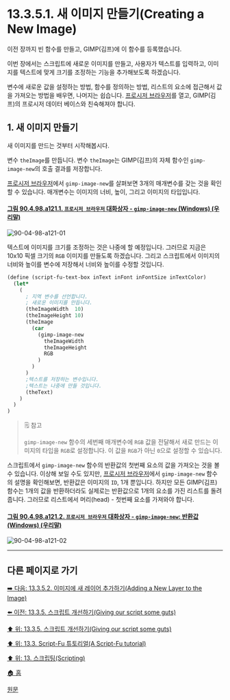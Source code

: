 # 13.3.5.1. 새 이미지 만들기(Creating a New Image)
이전 장까지 빈 함수를 만들고, GIMP(김프)에 이 함수를 등록했습니다. 

이번 장에서는 스크립트에 새로운 이미지를 만들고, 사용자가 텍스트를 입력하고, 이미지를 텍스트에 맞게 크기를 조정하는 기능을 추가해보도록 하겠습니다.

변수에 새로운 값을 설정하는 방법, 함수를 정의하는 방법, 리스트의 요소에 접근해서 값을 가져오는 방법을 배우면, 나머지는 쉽습니다. [프로시저 브라우저](./16-12-08-the-procedure-browser.md)를 열고, GIMP(김프)의 프로시저 데이터 베이스와 친숙해져야 합니다.

## 1. 새 이미지 만들기
새 이미지를 만드는 것부터 시작해봅시다.

변수 `theImage`를 만듭니다. 변수 `theImage`는 GIMP(김프)의 자체 함수인 `gimp-image-new`의 호출 결과를 저장합니다.

[프로시저 브라우저](./16-12-08-the-procedure-browser.md)에서 `gimp-image-new`를 살펴보면 3개의 매개변수를 갖는 것을 확인할 수 있습니다. 매개변수는 이미지의 너비, 높이, 그리고 이미지의 타입입니다.

<a id="90-04-98-a121-01"></a>

#### [그림 90.4.98.a121.1. `프로시저 브라우저` 대화상자 - `gimp-image-new` (Windows) (우리말)](./90-04-98-procedure_browser.md#90-04-98-a121-01)
![90-04-98-a121-01](https://github.com/wonder13662/gimp/assets/15767104/ddc6ea1a-0ddf-4409-88bd-d81837fb9be1)

텍스트에 이미지를 크기를 조정하는 것은 나중에 할 예정입니다. 그러므로 지금은 10x10 픽셀 크기의 `RGB` 이미지를 만들도록 하겠습니다. 그리고 스크립트에서 이미지의 너비와 높이를 변수에 저장해서 너비와 높이를 수정할 것입니다.

```scheme
(define (script-fu-text-box inText inFont inFontSize inTextColor)
  (let*
    (
      ; 지역 변수를 선언합니다.
      ; 새로운 이미지를 만듭니다.
      (theImageWidth  10)
      (theImageHeight 10)
      (theImage
        (car
          (gimp-image-new
            theImageWidth
            theImageHeight
            RGB
          )
        )
      )
      ;텍스트를 저장하는 변수입니다.
      ;텍스트는 나중에 만들 것입니다.
      (theText)
    )
  )
)
```

> 🗒️ 참고
>
> `gimp-image-new` 함수의 세번째 매개변수에 `RGB` 값을 전달해서 새로 만드는 이미지의 타입을 `RGB`로 설정합니다. 이 값을 `RGB`가 아닌 `0`으로 설정할 수 있습니다.

스크립트에서 `gimp-image-new` 함수의 반환값의 첫번째 요소의 값을 가져오는 것을 볼 수 있습니다. 이상해 보일 수도 있지만, [프로시저 브라우저](./16-12-08-the-procedure-browser.md)에서 `gimp-image-new` 함수의 설명을 확인해보면, 반환값은 이미지의 `ID`, 1개 뿐입니다. 하지만 모든 GIMP(김프) 함수는 1개의 값을 반환하더라도 실제로는 반환값으로 1개의 요소를 가진 리스트를 돌려줍니다. 그러므로 리스트에서 머리(head) - 첫번째 요소를 가져와야 합니다.

<a id="90-04-98-a121-02"></a>

#### [그림 90.4.98.a121.2. `프로시저 브라우저` 대화상자 - `gimp-image-new`: 반환값 (Windows) (우리말)](./90-04-98-procedure_browser.md#90-04-98-a121-02)
![90-04-98-a121-02](https://github.com/wonder13662/gimp/assets/15767104/94ebba38-d458-4ed9-a64f-421755082ce2)

***

## 다른 페이지로 가기

[➡️ 다음: 13.3.5.2. 이미지에 새 레이어 추가하기(Adding a New Layer to the Image)](./13-03-05-02-00-adding_a_new_layer_to_the_image.md)

[⬅️ 이전: 13.3.5. 스크립트 개선하기(Giving our script some guts)](./13-03-05-00-giving-our-script-some-guts.md)

[⬆️ 위: 13.3.5. 스크립트 개선하기(Giving our script some guts)](./13-03-05-00-giving-our-script-some-guts.md)

[⬆️ 위: 13.3. Script-Fu 튜토리얼(A Script-Fu tutorial)](./13-03-00-a-script-fu-tutorial.md)

[⬆️ 위: 13. 스크립팅(Scripting)](./13-00-scripting.md)

[🏠 홈](./00-home.md)

[원문](https://docs.gimp.org/2.10/ko/gimp-using-script-fu-tutorial-script.html#idm10166)